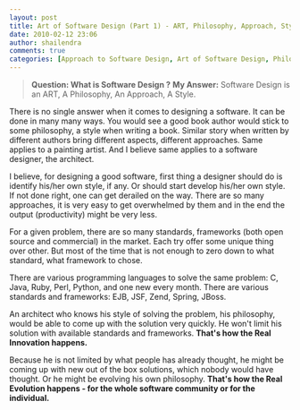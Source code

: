 ```yaml
---
layout: post
title: Art of Software Design (Part 1) - ART, Philosophy, Approach, Style
date: 2010-02-12 23:06
author: shailendra
comments: true
categories: [Approach to Software Design, Art of Software Design, Philosophy of Software Design, Software Architecture, Software Design, Tech]
---
```

<blockquote><b>Question: What is Software Design ?</b>
<b>My Answer:</b> Software Design is an ART, A Philosophy, An Approach, A Style.</blockquote>
There is no single answer when it comes to designing a software. It can be done in many many ways. You would see a good book author would stick to some philosophy, a style when writing a book. Similar story when written by different authors bring different aspects, different approaches. Same applies to a painting artist. And I believe same applies to a software designer, the architect.

I believe, for designing a good software, first thing a designer should do is identify his/her own style, if any. Or should start develop his/her own style. If not done right, one can get derailed on the way. There are so many approaches, it is very easy to get overwhelmed by them and in the end the output (productivity) might be very less.

For a given problem, there are so many standards, frameworks (both open source and commercial) in the market. Each try offer some unique thing over other. But most of the time that is not enough to zero down to what standard, what framework to chose.

There are various programming languages to solve the same problem: C, Java, Ruby, Perl, Python, and one new every month. There are various standards and frameworks: EJB, JSF, Zend, Spring, JBoss.

An architect who knows his style of solving the problem, his philosophy, would be able to come up with the solution very quickly. He won't limit his solution with available standards and frameworks. <b>That's how the Real Innovation happens. </b>

Because he is not limited by what people has already thought, he might be coming up with new out of the box solutions, which nobody would have thought. Or he might be evolving his own philosophy. <b>That's how the Real Evolution happens - for the whole software community or for the individual.</b>
